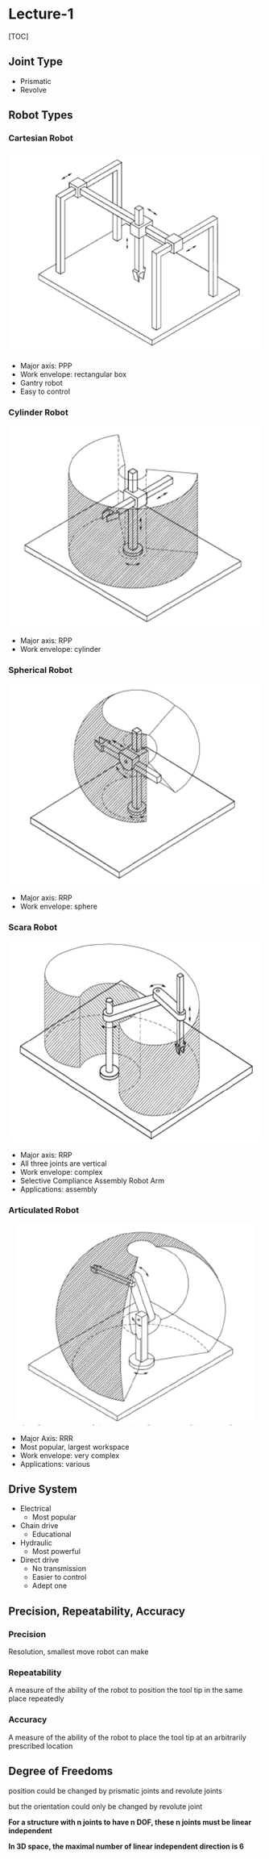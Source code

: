# Lecture-1

[TOC]

## Joint Type

- Prismatic
- Revolve

## Robot Types

### Cartesian Robot

<div align = center><img src = "../assets/L1-1.png" height = 400></div>

- Major axis: PPP
- Work envelope: rectangular box
- Gantry robot
- Easy to control

### Cylinder Robot

<div align = center><img src = "../assets/L1-2.png" height = 400></div>

- Major axis: RPP
- Work envelope: cylinder

### Spherical Robot

<div align = center><img src = "../assets/L1-3.png" height = 400></div>

- Major axis: RRP
- Work envelope: sphere

### Scara Robot

<div align = center><img src = "../assets/L1-4.png" height = 400></div>

- Major axis: RRP
- All three joints are vertical 
- Work envelope: complex
- Selective Compliance Assembly Robot Arm
- Applications: assembly

### Articulated Robot

<div align = center><img src = "../assets/L1-5.png" height = 400></div>

- Major Axis: RRR
- Most popular, largest workspace
- Work envelope: very complex
- Applications: various

## Drive System

- Electrical
  - Most popular
- Chain drive
  - Educational
- Hydraulic
  - Most powerful
- Direct drive
  - No transmission
  - Easier to control
  - Adept one
  
## Precision, Repeatability, Accuracy

### Precision

Resolution, smallest move robot can make

### Repeatability

A measure of the ability of the robot to position the tool tip in the same place repeatedly

### Accuracy

A measure of the ability of the robot to place the tool tip at an arbitrarily prescribed location

## Degree of Freedoms

position could be changed by prismatic joints and revolute joints

but the orientation could only be changed by revolute joint

**For a structure with n joints to have n DOF, these n joints must be linear independent**

**In 3D space, the maximal number of linear independent direction is 6**